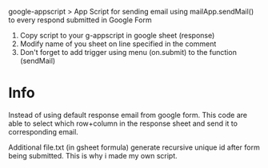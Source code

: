 google-appscript > App Script for sending email using mailApp.sendMail() to every respond submitted in Google Form

1. Copy script to your g-appscript in google sheet (response)
2. Modify name of you sheet on line specified in the comment
3. Don't forget to add trigger using menu (on.submit) to the function (sendMail)

Info
==============
Instead of using default response email from google form. This code are able to select which row+column in the response sheet and send it to corresponding email.

Additional file.txt (in gsheet formula) generate recursive unique id after form being submitted. This is why i made my own script.
